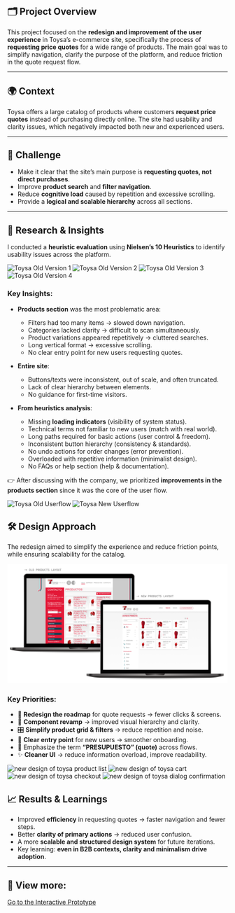 ## 🗂 Project Overview

This project focused on the **redesign and improvement of the user experience** in Toysa’s e-commerce site, specifically the process of **requesting price quotes** for a wide range of products.
The main goal was to simplify navigation, clarify the purpose of the platform, and reduce friction in the quote request flow.

---

## 🌍 Context

Toysa offers a large catalog of products where customers **request price quotes** instead of purchasing directly online.
The site had usability and clarity issues, which negatively impacted both new and experienced users.

---

## 🎯 Challenge

- Make it clear that the site’s main purpose is **requesting quotes, not direct purchases**.
- Improve **product search** and **filter navigation**.
- Reduce **cognitive load** caused by repetition and excessive scrolling.
- Provide a **logical and scalable hierarchy** across all sections.

---

## 🔎 Research & Insights

I conducted a **heuristic evaluation** using **Nielsen’s 10 Heuristics** to identify usability issues across the platform.

![Toysa Old Version 1](/images/projects/toysa-old-1.png)
![Toysa Old Version 2](/images/projects/toysa-old-2.png)
![Toysa Old Version 3](/images/projects/toysa-old-3.png)
![Toysa Old Version 4](/images/projects/toysa-old-4.png)

### Key Insights:

- **Products section** was the most problematic area:
  - Filters had too many items → slowed down navigation.
  - Categories lacked clarity → difficult to scan simultaneously.
  - Product variations appeared repetitively → cluttered searches.
  - Long vertical format → excessive scrolling.
  - No clear entry point for new users requesting quotes.

- **Entire site**:
  - Buttons/texts were inconsistent, out of scale, and often truncated.
  - Lack of clear hierarchy between elements.
  - No guidance for first-time visitors.

- **From heuristics analysis**:
  - Missing **loading indicators** (visibility of system status).
  - Technical terms not familiar to new users (match with real world).
  - Long paths required for basic actions (user control & freedom).
  - Inconsistent button hierarchy (consistency & standards).
  - No undo actions for order changes (error prevention).
  - Overloaded with repetitive information (minimalist design).
  - No FAQs or help section (help & documentation).

👉 After discussing with the company, we prioritized **improvements in the products section** since it was the core of the user flow.

![Toysa Old Userflow](/images/projects/toysa-uf1.png)
![Toysa New Userflow](/images/projects/toysa-uf2.png)

## 🛠 Design Approach

The redesign aimed to simplify the experience and reduce friction points, while ensuring scalability for the catalog.

![comparison between old and new version of Toysa's site](../images/projects/toysa-before-after.png)

### Key Priorities:

- 🔄 **Redesign the roadmap** for quote requests → fewer clicks & screens.
- 🧩 **Component revamp** → improved visual hierarchy and clarity.
- 🎛️ **Simplify product grid & filters** → reduce repetition and noise.
- 🚪 **Clear entry point** for new users → smoother onboarding.
- 📢 Emphasize the term **“PRESUPUESTO” (quote)** across flows.
- ✨ **Cleaner UI** → reduce information overload, improve readability.

![new design of toysa product list](/images/projects/toysa-new1.png)
![new design of toysa cart](/images/projects/toysa-new2.png)
![new design of toysa checkout](/images/projects/toysa-new3.png)
![new design of toysa dialog confirmation](/images/projects/toysa-new4.png)

## 📈 Results & Learnings

- Improved **efficiency** in requesting quotes → faster navigation and fewer steps.
- Better **clarity of primary actions** → reduced user confusion.
- A more **scalable and structured design system** for future iterations.
- Key learning: **even in B2B contexts, clarity and minimalism drive adoption**.

---

## 🔗 View more:

[Go to the Interactive Prototype](https://www.figma.com/proto/Y9YH0hgzLNGXdXKCKUpFUf/Toysa?node-id=2-2&p=f&t=dikI0bHYuLoN8gfG-1&scaling=min-zoom&content-scaling=fixed&page-id=0%3A1&starting-point-node-id=2%3A2&show-proto-sidebar=1)
